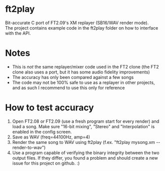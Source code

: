 # ft2play
Bit-accurate C port of FT2.09's XM replayer (SB16/WAV render mode). \
The project contains example code in the ft2play folder on how to interface with the API.

# Notes
- This is <i>not</i> the same replayer/mixer code used in the FT2 clone (the FT2 clone also uses a port, but it has some audio fidelity improvements)
- The accuracy has only been compared against a few songs
- The code may not be 100% safe to use as a replayer in other projects, and as such I recommend to use this only for reference

# How to test accuracy
1) Open FT2.08 or FT2.09 (use a fresh program start for every render) and load a song. Make sure "16-bit mixing", "Stereo" and "Interpolation" is enabled in the config screen.
2) Save as WAV (freq=44100Hz, amp=4)
3) Render the same song to WAV using ft2play (f.ex. "ft2play mysong.xm --render-to-wav")
4) Use a program capable of verifying the binary integrity between the two output files. If they differ, you found a problem and should create a new issue for this project on github. :)

